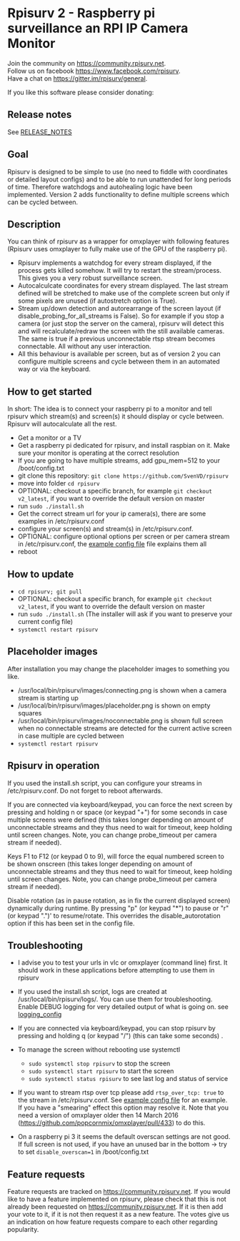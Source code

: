 # Rpisurv 2 - Raspberry pi surveillance an RPI IP Camera Monitor
Join the community on https://community.rpisurv.net.  
Follow us on facebook https://www.facebook.com/rpisurv.   
Have a chat on https://gitter.im/rpisurv/general.  

If you like this software please consider donating:
 <a href="https://www.paypal.com/cgi-bin/webscr?cmd=_s-xclick&hosted_button_id=QPJU9K2KZ8D94" target="_blank" rel="nofollow"><img src="https://www.paypal.com/en_US/i/btn/x-click-but21.gif" alt="" /></a>

## Release notes

See [RELEASE_NOTES](https://github.com/SvenVD/rpisurv/blob/master/RELEASE_NOTES.md)

## Goal
Rpisurv is designed to be simple to use (no need to fiddle with coordinates or detailed layout configs) and to be able to run unattended for long periods of time. Therefore watchdogs and autohealing logic have been implemented.
Version 2 adds functionality to define multiple screens which can be cycled between.

## Description
You can think of rpisurv as a wrapper for omxplayer with following features (Rpisurv uses omxplayer to fully make use of the GPU of the raspberry pi).

- Rpisurv implements a watchdog for every stream displayed, if the process gets killed somehow. It will try to restart the stream/process. This gives you a very robust surveillance screen.
- Autocalculcate coordinates for every stream displayed. The last stream defined will be stretched to make use of the complete screen but only if some pixels are unused (if autostretch option is True).
- Stream up/down detection and autorearrange of the screen layout (if disable_probing_for_all_streams is False). So for example if you stop a camera (or just stop the server on the camera), rpisurv will detect this and will recalculate/redraw the screen with the still available cameras. The same is true if a previous unconnectable rtsp stream becomes connectable. All without any user interaction.
- All this behaviour is available per screen, but as of version 2 you can configure multiple screens and cycle between them in an automated way or via the keyboard.

## How to get started
In short: The idea is to connect your raspberry pi to a monitor and tell rpisurv which stream(s) and screen(s) it should display or cycle between. Rpisurv will autocalculate all the rest.
- Get a monitor or a TV
- Get a raspberry pi dedicated for rpisurv, and install raspbian on it. Make sure your monitor is operating at the correct resolution
- If you are going to have multiple streams, add gpu_mem=512 to your /boot/config.txt
- git clone this repository: `git clone https://github.com/SvenVD/rpisurv`
- move into folder `cd rpisurv`
- OPTIONAL: checkout a specific branch, for example `git checkout v2_latest`, if you want to override the default version on master
- run `sudo ./install.sh`
- Get the correct stream url for your ip camera(s), there are some examples in /etc/rpisurv.conf
- configure your screen(s) and stream(s) in /etc/rpisurv.conf.
- OPTIONAL: configure optional options per screen or per camera stream in /etc/rpisurv.conf, the [example config file](https://github.com/SvenVD/rpisurv/blob/master/surveillance/conf/surveillance.yml) file explains them all
- reboot

## How to update <a name="how-to-update"></a>
- `cd rpisurv; git pull`
- OPTIONAL: checkout a specific branch, for example `git checkout v2_latest`, if you want to override the default version on master
- run `sudo ./install.sh` (The installer will ask if you want to preserve your current config file)
- `systemctl restart rpisurv`

## Placeholder images
After installation you may change the placeholder images to something you like.
- /usr/local/bin/rpisurv/images/connecting.png is shown when a camera stream is starting up
- /usr/local/bin/rpisurv/images/placeholder.png is shown on empty squares
- /usr/local/bin/rpisurv/images/noconnectable.png is shown full screen when no connectable streams are detected for the current active screen in case multiple are cycled between
- `systemctl restart rpisurv`

## Rpisurv in operation

If you used the install.sh script, you can configure your streams in /etc/rpisurv.conf. Do not forget to reboot afterwards.

If you are connected via keyboard/keypad, you can force the next screen by pressing and holding n or space (or keypad "+") for some seconds in case multiple screens were defined (this takes longer depending on amount of unconnectable streams and they thus need to wait for timeout, keep holding until screen changes. Note, you can change probe_timeout per camera stream if needed).

Keys F1 to F12 (or keypad 0 to 9), will force the equal numbered screen to be shown onscreen (this takes longer depending on amount of unconnectable streams and they thus need to wait for timeout, keep holding until screen changes. Note, you can change probe_timeout per camera stream if needed).

Disable rotation (as in pause rotation, as in fix the current displayed screen) dynamically during runtime. By pressing "p" (or keypad "*") to pause or "r" (or keypad ".")' to resume/rotate. This overrides the disable_autorotation option if this has been set in the config file.


## Troubleshooting

- I advise you to test your urls in vlc or omxplayer (command line) first. It should work in these applications before attempting to use them in rpisurv

- If you used the install.sh script, logs are created at /usr/local/bin/rpisurv/logs/. You can use them for troubleshooting. Enable DEBUG logging for very detailed output of what is going on. see [logging_config](https://github.com/SvenVD/rpisurv/blob/master/surveillance/conf/logging.yml)

- If you are connected via keyboard/keypad, you can stop rpisurv by pressing and holding q (or keypad "/") (this can take some seconds) .

- To manage the screen without rebooting use systemctl
  - `sudo systemctl stop rpisurv` to stop the screen
  - `sudo systemctl start rpisurv` to start the screen
  - `sudo systemctl status rpisurv` to see last log and status of service

- If you want to stream rtsp over tcp please add `rtsp_over_tcp: true` to the stream in /etc/rpisurv.conf.
  See [example config file](https://github.com/SvenVD/rpisurv/blob/master/surveillance/conf/surveillance.yml) for an example.
  If you have a "smearing" effect this option may resolve it.
  Note that you need a version of omxplayer older then 14 March 2016 (https://github.com/popcornmix/omxplayer/pull/433) to do this.

- On a raspberry pi 3 it seems the default overscan settings are not good. If full screen is not used, if you have an unused bar in the bottom -> try to set `disable_overscan=1` in /boot/config.txt


## Feature requests

Feature requests are tracked on https://community.rpisurv.net. If you would like to have a feature implemented on rpisurv, please check that this is not already been requested on https://community.rpisurv.net. If it is then add your vote to it, if it is not then request it as a new feature. The votes give us an indication on how feature requests compare to each other regarding popularity.
